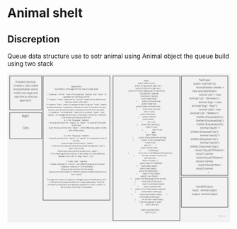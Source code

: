 # Animal shelt

## Discreption
Queue data structure use to sotr animal using Animal object the queue build using two stack

![](img.jpg)
